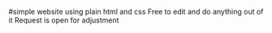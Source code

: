 #simple website using plain html and css
Free to edit and do anything out of it
Request is open for adjustment
